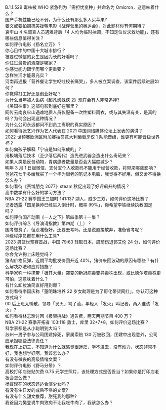 B.1.1.529 毒株被 WHO 紧急列为「需担忧变种」并命名为 Omicron，这意味着什么？  
国产手机性能已经不弱，为什么还有那么多人买苹果?  
姜文或要拍摄抗美援朝电影《战俘营里的奥运会》，对此题材你有何期待？  
哀牢山 4 名调查人员遇难背后「4 人均为临时抽调，不知定位仪求救功能」，还有哪些信息值得关注？  
如何评价电影《扬名立万》？  
你心目中的中国十大城市排行？  
被要过微信的女生是因为长的好看吗？  
你住过最贵的酒店是哪家？  
你感觉能力跟学历哪个更重要？  
怎样生活才能最充实？  
河南再通报「营养餐让学生呕吐校长痛哭」，多人被立案调查，该案件后续进展如何？  
你觉得打工好还是创业好呢？  
为什么当年被人诟病《超凡蜘蛛侠 2》现在会有人非常追捧?  
《美国往事》这部电影到底好在哪里？  
网传云南哀牢山遇难地质人员仅配备一次性塑料雨衣，或与其失温有关，是真的吗？为何会出现这种情况？  
为什么公司永远都问不到员工离职的真实原因？  
如何看待张艺兴作为艺人代表在 2021 中国网络媒体论坛上发表的演讲？  
2022 世预赛欧洲区附加赛抽签意大利葡萄牙仅 1 队能晋级，谁更有可能晋级世界杯？  
如何向孩子解释「宇宙是如何形成的」?  
用极端落后技术（至少落后两代）造先进武器会造出什么奇葩来？  
如果人类是反刍动物，胃病患者数量是否会大幅度减少？  
明年 3 月 1 日起微信、支付宝个人收款码不能用于经营收款，将带来哪些影响？  
爸爸花七千多给我买了一个华为很老的笔记本电脑，我觉得不好用，但又舍不得换怎么办？  
如何看待《赛博朋克 2077》steam 秋促出现了好评飙升的情况？  
高中数学有什么好的学习方法？  
NBA 21-22 赛季国王三加时 141:137 湖人，威少三双，如何评价这场比赛？  
记者透露「国足换帅已经进入倒计时，概率 99%」，你希望李铁继续执教国足吗？  
如何评价国产动画《一人之下》第四季第十一集？  
如何评价综艺《导演请指教》第四期（上）？  
国考缴费了，但没准备好，还要去考吗，还是说直接放弃，准备省考呢？  
神级程序员都在用什么工具?  
2023 男篮世预赛首战，中国 79:63 轻取日本，周琦伤退郭艾伦 24 分，如何评价这场比赛？  
你会允许狗上床睡觉吗？  
猪肉价格反弹，近期平均批发价回升近 40%，猪价来回波动的原因有哪些？有什么解决办法和应对措施？  
科学家称一种携带「极其大量」突变的新冠病毒变异毒株出现，或比德尔塔毒株更可怕，这意味着什么？  
有什么卸妆油简直好用到爆？  
如何看待李国庆称「董明珠培养 22 岁女助理是为了孵化带货网红」，你认可这种方式吗？  
00 后上班太懒散，领导「发火」骂了滚，年轻人「发火」叫记者，两人谁该「发火」?  
如何看待林志玲讨回《极限挑战》通告费，两天两期节目 400 万？  
NBA 21-22 赛季开拓者 103:118 勇士，库里 32+7+8，如何评价这场比赛？  
科学家都是从小聪明到大吗？  
苏州一男子参与公司团建猝死，家属索赔 130 万被驳回，团建中出现意外，公司应承担哪些法律责任？  
我现在上初三，不知道为什么就感觉很迷茫，学不进去，没有动力，状态非常不好，我也想学好啊，我该怎么办？  
有没有微丧的高级情绪文案？  
如何评价电影《野马分鬃》？  
高校打印店张贴欠费 0.75 元学生照片，该处理方式是否妥当？如果你是打印店老板会怎么做？  
杨幂现在的状态还适合演少女吗？  
有没有生日发的成熟不俗的文案?  
有没有什么甜文推荐，甜死我的那种?  
我爸因为樊登说牛肉致痴不让我吃牛肉了，我该怎么办？  
